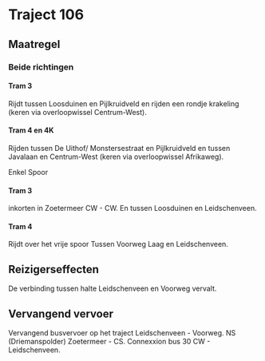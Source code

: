 # Traject 106
## Maatregel
### Beide richtingen

#### Tram 3
Rijdt tussen Loosduinen en Pijlkruidveld en rijden een rondje krakeling (keren via overloopwissel Centrum-West).

#### Tram 4 en 4K
Rijden tussen De Uithof/ Monstersestraat en Pijlkruidveld en tussen Javalaan en Centrum-West (keren via overloopwissel Afrikaweg).

Enkel Spoor

#### Tram 3
inkorten in Zoetermeer CW - CW. En tussen Loosduinen en Leidschenveen.

#### Tram 4
Rijdt over het vrije spoor Tussen Voorweg Laag en Leidschenveen.

## Reizigerseffecten
De verbinding tussen halte Leidschenveen en Voorweg vervalt.

## Vervangend vervoer
Vervangend busvervoer op het traject Leidschenveen - Voorweg.
NS (Driemanspolder) Zoetermeer - CS.
Connexxion bus 30 CW - Leidschenveen.
